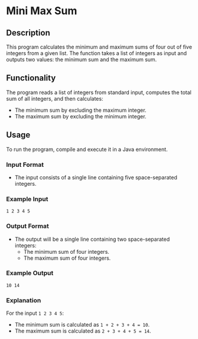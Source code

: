 
# Mini Max Sum

## Description
This program calculates the minimum and maximum sums of four out of five integers from a given list. The function takes a list of integers as input and outputs two values: the minimum sum and the maximum sum.

## Functionality
The program reads a list of integers from standard input, computes the total sum of all integers, and then calculates:
- The minimum sum by excluding the maximum integer.
- The maximum sum by excluding the minimum integer.

## Usage
To run the program, compile and execute it in a Java environment.

### Input Format
- The input consists of a single line containing five space-separated integers.

### Example Input
```
1 2 3 4 5
```

### Output Format
- The output will be a single line containing two space-separated integers:
  - The minimum sum of four integers.
  - The maximum sum of four integers.

### Example Output
```
10 14
```

### Explanation
For the input `1 2 3 4 5`:
- The minimum sum is calculated as `1 + 2 + 3 + 4 = 10`.
- The maximum sum is calculated as `2 + 3 + 4 + 5 = 14`.
